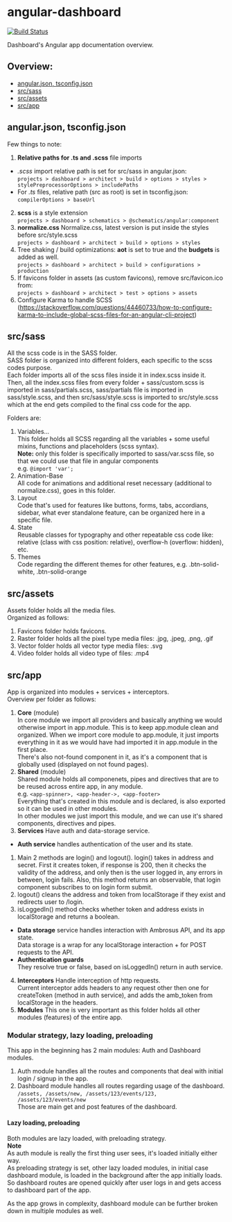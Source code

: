 # angular-dashboard

[![Build Status](https://travis-ci.com/ambrosus/app-dashboard.svg?token=tMTWCoK9SU2CizZxjcNz&branch=dev)](https://travis-ci.com/ambrosus/app-dashboard)

Dashboard's Angular app documentation overview.

## Overview:

* [ angular.json, tsconfig.json ](#angularjson-tsconfigjson)
* [src/sass](#srcsass)
* [src/assets](#srcassets)
* [src/app](#srcapp)

## angular.json, tsconfig.json

Few things to note:

1. **Relative paths for .ts and .scss** file imports
 - *.scss* import relative path is set for src/sass in angular.json:\
`projects > dashboard > architect > build > options > styles > stylePreprocessorOptions > includePaths`
 - For *.ts* files, relative path (src as root) is set in tsconfig.json:\
`compilerOptions > baseUrl`
2. **scss** is a style extension\
`projects > dashboard > schematics > @schematics/angular:component`
3. **normalize.css** Normalize.css, latest version is put inside the styles before src/style.scss\
`projects > dashboard > architect > build > options > styles`
4. Tree shaking / build optimizations: **aot** is set to true and the **budgets** is added as well.\
`projects > dashboard > architect > build > configurations > production`
5. If favicons folder in assets (as custom favicons), remove src/favicon.ico from:\
`projects > dashboard > architect > test > options > assets`
6. Configure Karma to handle SCSS (https://stackoverflow.com/questions/44460733/how-to-configure-karma-to-include-global-scss-files-for-an-angular-cli-project)

## src/sass

All the scss code is in the SASS folder.\
SASS folder is organized into different folders, each specific to the scss codes purpose.\
Each folder imports all of the scss files inside it in index.scss inside it.\
Then, all the index.scss files from every folder + sass/custom.scss is imported in sass/partials.scss, sass/partials file is imported in sass/style.scss, and then src/sass/style.scss is imported to src/style.scss which at the end gets compiled to the final css code for the app.

Folders are: 

1. Variables...\
This folder holds all SCSS regarding all the variables + some useful mixins, functions and placeholders (scss syntax).\
**Note:** only this folder is specifically imported to sass/var.scss file, so that we could use that file in angular components\
e.g. `@import 'var';`
2. Animation-Base\
All code for animations and additional reset necessary (additional to normalize.css), goes in this folder.
3. Layout\
Code that's used for features like buttons, forms, tabs, accordians, sidebar, what ever standalone feature, can be organized here in a specific file.
4. State\
Reusable classes for typography and other repeatable css code like: relative (class with css position: relative), overflow-h (overflow: hidden), etc.
5. Themes\
Code regarding the different themes for other features, e.g. .btn-solid-white, .btn-solid-orange

## src/assets

Assets folder holds all the media files.\
Organized as follows:
1. Favicons folder holds favicons.
2. Raster folder holds all the pixel type media files: .jpg, .jpeg, .png, .gif
3. Vector folder holds all vector type media files: .svg
4. Video folder holds all video type of files: .mp4

## src/app

App is organized into modules + services + interceptors.\
Overview per folder as follows:

1. **Core** (module)\
In core module we import all providers and basically anything we would otherwise import in app.module. This is to keep app.module clean and organized. When we import core module to app.module, it just imports everything in it as we would have had imported it in app.module in the first place.\
There's also not-found component in it, as it's a component that is globally used (displayed on not found pages).
2. **Shared** (module)\
Shared module holds all componenets, pipes and directives that are to be reused across entire app, in any module.\
e.g. `<app-spinner>, <app-header->, <app-footer>`\
Everything that's created in this module and is declared, is also exported so it can be used in other modules.\
In other modules we just import this module, and we can use it's shared components, directives and pipes.
3. **Services**
Have auth and data-storage service.
+ **Auth service** handles authentication of the user and its state.
1. Main 2 methods are login() and logout(). login() takes in address and secret. First it creates token, if response is 200, then it checks the validity of the address, and only then is the user logged in, any errors in between, login fails. Also, this method returns an observable, that login component subscribes to on login form submit.
2. logout() cleans the address and token from localStorage if they exist and redirects user to /login.
3. isLoggedIn() method checks whether token and address exists in localStorage and returns a boolean. 
+ **Data storage** service handles interaction with Ambrosus API, and its app state. \
Data storage is a wrap for any localStorage interaction + for POST requests to the API.
+ **Authentication guards** \
They resolve true or false, based on isLoggedIn() return in auth service.
4. **Interceptors**
Handle interception of http requests.\
Current interceptor adds headers to any request other then one for createToken (method in auth service), and adds the amb_token from localStorage in the headers.
5. **Modules**
This one is very important as this folder holds all other modules (features) of the entire app.
### Modular strategy, lazy loading, preloading
This app in the beginning has 2 main modules: Auth and Dashboard modules.
1. Auth module handles all the routes and components that deal with initial login / signup in the app.
2. Dashboard module handles all routes regarding usage of the dashboard.\
`/assets, /assets/new, /assets/123/events/123, /assets/123/events/new`\
Those are main get and post features of the dashboard.
#### Lazy loading, preloading
Both modules are lazy loaded, with preloading strategy.\
**Note**\
As auth module is really the first thing user sees, it's loaded initially either way.\
As preloading strategy is set, other lazy loaded modules, in initial case dashboard module, is loaded in the background after the app initially loads. So dashboard routes are opened quickly after user logs in and gets access to dashboard part of the app.

As the app grows in complexity, dashboard module can be further broken down in multiple modules as well.

